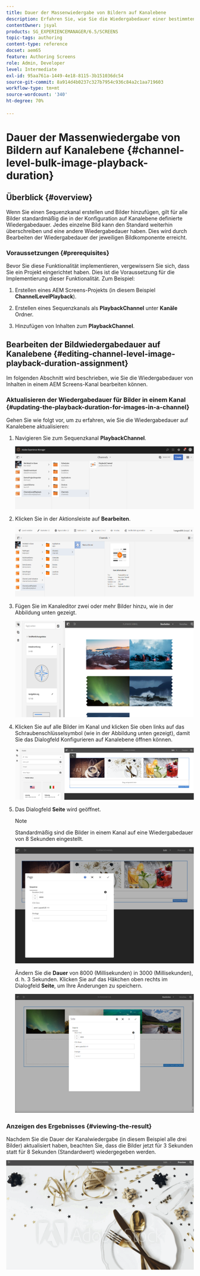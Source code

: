 ```yaml
---
title: Dauer der Massenwiedergabe von Bildern auf Kanalebene
description: Erfahren Sie, wie Sie die Wiedergabedauer einer bestimmten Bildkomponente in AEM Screens bearbeiten können.
contentOwner: jsyal
products: SG_EXPERIENCEMANAGER/6.5/SCREENS
topic-tags: authoring
content-type: reference
docset: aem65
feature: Authoring Screens
role: Admin, Developer
level: Intermediate
exl-id: 95aa761a-1449-4e18-8115-3b151036dc54
source-git-commit: 8a914d4b0237c327b7954c936c84a2c1aa719603
workflow-type: tm+mt
source-wordcount: '340'
ht-degree: 70%

---
```


# Dauer der Massenwiedergabe von Bildern auf Kanalebene {#channel-level-bulk-image-playback-duration}

## Überblick {#overview}

Wenn Sie einen Sequenzkanal erstellen und Bilder hinzufügen, gilt für alle Bilder standardmäßig die in der Konfiguration auf Kanalebene definierte Wiedergabedauer. Jedes einzelne Bild kann den Standard weiterhin überschreiben und eine andere Wiedergabedauer haben. Dies wird durch Bearbeiten der Wiedergabedauer der jeweiligen Bildkomponente erreicht.

### Voraussetzungen {#prerequisites}

Bevor Sie diese Funktionalität implementieren, vergewissern Sie sich, dass Sie ein Projekt eingerichtet haben. Dies ist die Voraussetzung für die Implementierung dieser Funktionalität. Zum Beispiel:

1. Erstellen eines AEM Screens-Projekts (in diesem Beispiel **ChannelLevelPlayback**).

1. Erstellen eines Sequenzkanals als **PlaybackChannel** unter **Kanäle** Ordner.

1. Hinzufügen von Inhalten zum **PlaybackChannel**.

## Bearbeiten der Bildwiedergabedauer auf Kanalebene {#editing-channel-level-image-playback-duration-assignment}

Im folgenden Abschnitt wird beschrieben, wie Sie die Wiedergabedauer von Inhalten in einem AEM Screens-Kanal bearbeiten können.

### Aktualisieren der Wiedergabedauer für Bilder in einem Kanal {#updating-the-playback-duration-for-images-in-a-channel}

Gehen Sie wie folgt vor, um zu erfahren, wie Sie die Wiedergabedauer auf Kanalebene aktualisieren:

1. Navigieren Sie zum Sequenzkanal **PlaybackChannel**.

   ![screen_shot_2019-06-24at62818pm](assets/screen_shot_2019-06-24at62818pm.png)

1. Klicken Sie in der Aktionsleiste auf **Bearbeiten**. 

   ![screen_shot_2019-06-24at70141pm](assets/screen_shot_2019-06-24at70141pm.png)

1. Fügen Sie im Kanaleditor zwei oder mehr Bilder hinzu, wie in der Abbildung unten gezeigt.

   ![screen_shot_2019-06-24at90534pm](assets/screen_shot_2019-06-24at90534pm.png)

1. Klicken Sie auf alle Bilder im Kanal und klicken Sie oben links auf das Schraubenschlüsselsymbol (wie in der Abbildung unten gezeigt), damit Sie das Dialogfeld Konfigurieren auf Kanalebene öffnen können.

   ![screen_shot_2019-06-25at95945am](assets/screen_shot_2019-06-25at95945am.png)

1. Das Dialogfeld **Seite** wird geöffnet.

   >[!NOTE]
   >Standardmäßig sind die Bilder in einem Kanal auf eine Wiedergabedauer von 8 Sekunden eingestellt.

   ![screen_shot_2019-06-25at100343am](assets/screen_shot_2019-06-25at100343am.png)

   Ändern Sie die **Dauer** von 8000 (Millisekunden) in 3000 (Millisekunden), d. h. 3 Sekunden. Klicken Sie auf das Häkchen oben rechts im Dialogfeld **Seite**, um Ihre Änderungen zu speichern.

   ![screen_shot_2019-06-25at101527am](assets/screen_shot_2019-06-25at101527am.png)

### Anzeigen des Ergebnisses {#viewing-the-result}

Nachdem Sie die Dauer der Kanalwiedergabe (in diesem Beispiel alle drei Bilder) aktualisiert haben, beachten Sie, dass die Bilder jetzt für 3 Sekunden statt für 8 Sekunden (Standardwert) wiedergegeben werden.

![Kanalvorschau](assets/channel_preview.gif)
